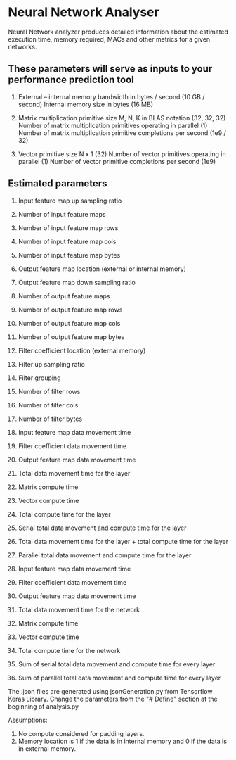 # Neural Network Analyser

Neural Network analyzer produces detailed information about the estimated execution time, memory required, MACs and other metrics for a given networks. 

## These parameters will serve as inputs to your performance prediction tool
1. External – internal memory bandwidth in bytes / second (10 GB / second) Internal memory size in bytes (16 MB) 

2. Matrix multiplication primitive size M, N, K in BLAS notation (32, 32, 32) Number of matrix multiplication primitives operating in     parallel (1) Number of matrix multiplication primitive completions per second (1e9 / 32) 

3. Vector primitive size N x 1 (32) Number of vector primitives operating in parallel (1) Number of vector primitive completions per        second (1e9) 


## Estimated parameters
1. Input feature map up sampling ratio
2. Number of input feature maps 
3. Number of input feature map rows 
4. Number of input feature map cols 
5. Number of input feature map bytes 

6. Output feature map location (external or internal memory) 
7. Output feature map down sampling ratio 
8. Number of output feature maps 
9. Number of output feature map rows 
10. Number of output feature map cols 
11. Number of output feature map bytes 

12. Filter coefficient location (external memory) 
13. Filter up sampling ratio 
14. Filter grouping 
15. Number of filter rows 
16. Number of filter cols 
17. Number of filter bytes 

18. Input feature map data movement time 
19. Filter coefficient data movement time 
20. Output feature map data movement time 
21. Total data movement time for the layer 

22. Matrix compute time 
23. Vector compute time 
24. Total compute time for the layer 

25. Serial total data movement and compute time for the layer 
26. Total data movement time for the layer + total compute time for the layer 
27. Parallel total data movement and compute time for the layer 

28. Input feature map data movement time 
29. Filter coefficient data movement time 
30. Output feature map data movement time 
31. Total data movement time for the network 

32. Matrix compute time 
33. Vector compute time 
34. Total compute time for the network 

35. Sum of serial total data movement and compute time for every layer 
36. Sum of parallel total data movement and compute time for every layer


The .json files are generated using jsonGeneration.py from Tensorflow Keras Library.
Change the parameters from the "# Define" section at the beginning of analysis.py

Assumptions:
1. No compute considered for padding layers.
2. Memory location is 1 if the data is in internal memory and 0 if the data is in external memory.
